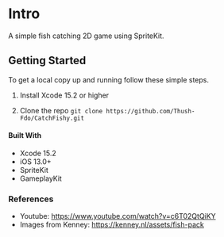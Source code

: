 # Intro
A simple fish catching 2D game using SpriteKit.

## Getting Started
To get a local copy up and running follow these simple steps.
1. Install Xcode 15.2 or higher

2. Clone the repo
`git clone https://github.com/Thush-Fdo/CatchFishy.git`


#### Built With
- Xcode 15.2
- iOS 13.0+
- SpriteKit
- GameplayKit

### References
- Youtube: https://www.youtube.com/watch?v=c6T02QtQiKY
- Images from Kenney: https://kenney.nl/assets/fish-pack
